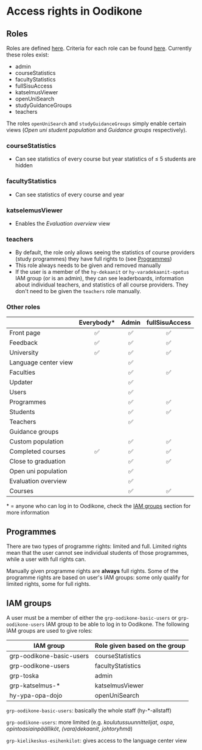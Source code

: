 # Access rights in Oodikone

## Roles

Roles are defined [here](../services/backend/src/config/roles.ts). Criteria for each role can be found [here](../services/backend/src/services/userService.ts). Currently these roles exist:

- admin
- courseStatistics
- facultyStatistics
- fullSisuAccess
- katselmusViewer
- openUniSearch
- studyGuidanceGroups
- teachers

The roles `openUniSearch` and `studyGuidanceGroups` simply enable certain views (_Open uni student population_ and _Guidance groups_ respectively).

### courseStatistics

- Can see statistics of every course but year statistics of ≤ 5 students are hidden

### facultyStatistics

- Can see statistics of every course and year

### katselemusViewer

- Enables the _Evaluation overview_ view

### teachers

- By default, the role only allows seeing the statistics of course providers (study programmes) they have full rights to (see [Programmes](#programmes))
- This role always needs to be given and removed manually
- If the user is a member of the `hy-dekaanit` or `hy-varadekaanit-opetus` IAM group (or is an admin), they can see leaderboards, information about individual teachers, and statistics of all course providers. They don't need to be given the `teachers` role manually.

### Other roles

|                      | Everybody\* | Admin | fullSisuAccess |
| -------------------- | :---------: | :---: | :------------: |
| Front page           |     ✅      |  ✅   |       ✅       |
| Feedback             |     ✅      |  ✅   |       ✅       |
| University           |     ✅      |  ✅   |       ✅       |
| Language center view |             |  ✅   |                |
| Faculties            |             |  ✅   |       ✅       |
| Updater              |             |  ✅   |                |
| Users                |             |  ✅   |                |
| Programmes           |             |  ✅   |       ✅       |
| Students             |             |  ✅   |       ✅       |
| Teachers             |             |  ✅   |                |
| Guidance groups      |             |       |                |
| Custom population    |             |  ✅   |       ✅       |
| Completed courses    |     ✅      |  ✅   |       ✅       |
| Close to graduation  |             |  ✅   |       ✅       |
| Open uni population  |             |  ✅   |                |
| Evaluation overview  |             |  ✅   |                |
| Courses              |             |  ✅   |       ✅       |

\* = anyone who can log in to Oodikone, check the [IAM groups](#iam-groups) section for more information

## Programmes

There are two types of programme rights: limited and full. Limited rights mean that the user cannot see individual students of those programmes, while a user with full rights can.

Manually given programme rights are **always** full rights. Some of the programme rights are based on user's IAM groups: some only qualify for limited rights, some for full rights.

## IAM groups

A user must be a member of either the `grp-oodikone-basic-users` or `grp-oodikone-users` IAM group to be able to log in to Oodikone. The following IAM groups are used to give roles:

| IAM group                | Role given based on the group |
| ------------------------ | ----------------------------- |
| grp-oodikone-basic-users | courseStatistics              |
| grp-oodikone-users       | facultyStatistics             |
| grp-toska                | admin                         |
| grp-katselmus-\*         | katselmusViewer               |
| hy-ypa-opa-dojo          | openUniSearch                 |

`grp-oodikone-basic-users`: basically the whole staff (hy-\*-allstaff)

`grp-oodikone-users`: more limited (e.g. _koulutussuunnittelijat_, _ospa_, _opintoasiainpäälliköt_, _(vara)dekaanit_, _johtoryhmä_)

`grp-kielikeskus-esihenkilot`: gives access to the language center view
